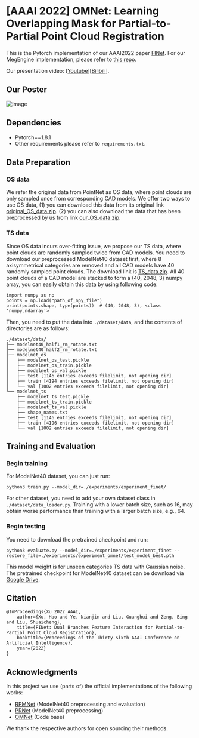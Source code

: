 # [AAAI 2022] OMNet: Learning Overlapping Mask for Partial-to-Partial Point Cloud Registration

This is the Pytorch implementation of our AAAI2022 paper [FINet](https://arxiv.org/pdf/2106.03479.pdf). For our MegEngine implementation, please refer to [this repo](https://github.com/MegEngine/FINet).

Our presentation video: [[Youtube](https://www.youtube.com/watch?v=XDmE9iSx9WM)][[Bilibili](https://www.bilibili.com/video/BV1z44y1s7up/)].

## Our Poster

![image](./images/FINet_poster.png)

## Dependencies

* Pytorch==1.8.1
* Other requirements please refer to `requirements.txt`.

## Data Preparation

### OS data

We refer the original data from PointNet as OS data, where point clouds are only sampled once from corresponding CAD models. We offer two ways to use OS data, (1) you can download this data from its original link [original_OS_data.zip](http://modelnet.cs.princeton.edu/). (2) you can also download the data that has been preprocessed by us from link [our_OS_data.zip](https://drive.google.com/file/d/1rXnbXwD72tkeu8x6wboMP0X7iL9LiBPq/view?usp=sharing).

### TS data

Since OS data incurs over-fitting issue, we propose our TS data, where point clouds are randomly sampled twice from CAD models. You need to download our preprocessed ModelNet40 dataset first, where 8 axisymmetrical categories are removed and all CAD models have 40 randomly sampled point clouds. The download link is [TS_data.zip](https://drive.google.com/file/d/1DPBBI3Ulvp2Mx7SAZaBEyvADJzBvErFF/view?usp=sharing). All 40 point clouds of a CAD model are stacked to form a (40, 2048, 3) numpy array, you can easily obtain this data by using following code:

```
import numpy as np
points = np.load("path_of_npy_file")
print(points.shape, type(points))  # (40, 2048, 3), <class 'numpy.ndarray'>
```

Then, you need to put the data into `./dataset/data`, and the contents of directories are as follows:

```
./dataset/data/
├── modelnet40_half1_rm_rotate.txt
├── modelnet40_half2_rm_rotate.txt
├── modelnet_os
│   ├── modelnet_os_test.pickle
│   ├── modelnet_os_train.pickle
│   ├── modelnet_os_val.pickle
│   ├── test [1146 entries exceeds filelimit, not opening dir]
│   ├── train [4194 entries exceeds filelimit, not opening dir]
│   └── val [1002 entries exceeds filelimit, not opening dir]
└── modelnet_ts
    ├── modelnet_ts_test.pickle
    ├── modelnet_ts_train.pickle
    ├── modelnet_ts_val.pickle
    ├── shape_names.txt
    ├── test [1146 entries exceeds filelimit, not opening dir]
    ├── train [4196 entries exceeds filelimit, not opening dir]
    └── val [1002 entries exceeds filelimit, not opening dir]
```

## Training and Evaluation

### Begin training

For ModelNet40 dataset, you can just run:

```
python3 train.py --model_dir=./experiments/experiment_finet/
```

For other dataset, you need to add your own dataset class in `./dataset/data_loader.py`. Training with a lower batch size, such as 16, may obtain worse performance than training with a larger batch size, e.g., 64.

### Begin testing

You need to download the pretrained checkpoint and run:

```
python3 evaluate.py --model_dir=./experiments/experiment_finet --restore_file=./experiments/experiment_omnet/test_model_best.pth
```

This model weight is for unseen categories TS data with Gaussian noise. The pretrained checkpoint for ModelNet40 dataset can be download via [Google Drive](https://drive.google.com/file/d/1yyHSGPZKYimINohAj3Irdu-SGScP7T-Q/view?usp=sharing).

## Citation

```
@InProceedings{Xu_2022_AAAI,
    author={Xu, Hao and Ye, Nianjin and Liu, Guanghui and Zeng, Bing and Liu, Shuaicheng},
    title={FINet: Dual Branches Feature Interaction for Partial-to-Partial Point Cloud Registration},
    booktitle={Proceedings of the Thirty-Sixth AAAI Conference on Artificial Intelligence},
    year={2022}
}
```

## Acknowledgments

In this project we use (parts of) the official implementations of the following works:

* [RPMNet](https://github.com/yewzijian/RPMNet) (ModelNet40 preprocessing and evaluation)
* [PRNet](https://github.com/WangYueFt/prnet) (ModelNet40 preprocessing)
* [OMNet](https://github.com/hxwork/OMNet_Pytorch) (Code base)

We thank the respective authors for open sourcing their methods.
